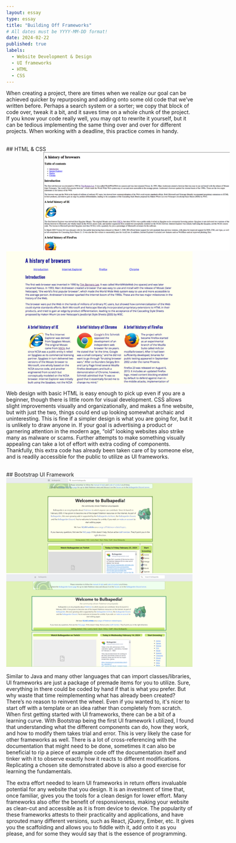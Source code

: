 ```yaml
---
layout: essay
type: essay
title: "Building Off Frameworks"
# All dates must be YYYY-MM-DD format!
date: 2024-02-22
published: true
labels:
  - Website Development & Design
  - UI frameworks
  - HTML
  - CSS
---
```


When creating a project, there are times when we realize our goal can be achieved quicker by repurposing and adding onto some old code that we’ve written before. Perhaps a search system or a sorter; we copy that block of code over, tweak it a bit, and it saves time on a whole chunk of the project. If you know your code really well, you may opt to rewrite it yourself, but it can be tedious implementing the same thing over and over for different projects. When working with a deadline, this practice comes in handy. 

<br>
## HTML & CSS
<img width="500px" class="rounded float-start pe-4" style="padding-left: 100px" src="../img/browserhistory1.png">
<img width="500px" class="rounded float-end pe-4" src="../img/browserhistoryCSS.png">
<br>

Web design with basic HTML is easy enough to pick up even if you are a beginner, though there is little room for visual development. CSS allows slight improvements visually and organizationally, and makes a fine website, but with just the two, things could end up looking somewhat archaic and uninteresting. This is fine if a simpler design is what you are going for, but it is unlikely to draw anyone in. If your goal is advertising a product or garnering attention in the modern age, “old” looking websites also strike many as malware or scams. Further attempts to make something visually appealing can take a lot of effort with extra coding of components. Thankfully, this extra code has already been taken care of by someone else, and is readily accessible for the public to utilize as UI frameworks.

<br>
## Bootstrap UI Framework
<img width="500px" class="rounded float-start pe-4" src="../img/OGbulba.png">
<img width="500px" class="rounded float-end pe-4" src="../img/bulbaReplica.png">
<br>

Similar to Java and many other languages that can import classes/libraries, UI frameworks are just a package of premade items for you to utilize. Sure, everything in there could be coded by hand if that is what you prefer. But why waste that time reimplementing what has already been created? There’s no reason to reinvent the wheel. Even if you wanted to, it's nicer to start off with a template or an idea rather than completely from scratch. When first getting started with UI frameworks, there can be a bit of a learning curve. With Bootstrap being the first UI framework I utilized, I found that understanding what the different components can do, how they work, and how to modify them takes trial and error. This is very likely the case for other frameworks as well. There is a lot of cross-referencing with the documentation that might need to be done, sometimes it can also be beneficial to rip a piece of example code off the documentation itself and tinker with it to observe exactly how it reacts to different modifications. Replicating a chosen site demonstrated above is also a good exercise for learning the fundamentals.

The extra effort needed to learn UI frameworks in return offers invaluable potential for any website that you design. It is an investment of time that, once familiar, gives you the tools for a clean design for lower effort. Many frameworks also offer the benefit of responsiveness, making your website as clean-cut and accessible as it is from device to device. The popularity of these frameworks attests to their practicality and applications, and have sprouted many different versions, such as React, jQuery, Ember, etc. It gives you the scaffolding and allows you to fiddle with it, add onto it as you please, and for some they would say that is the essence of programming.
